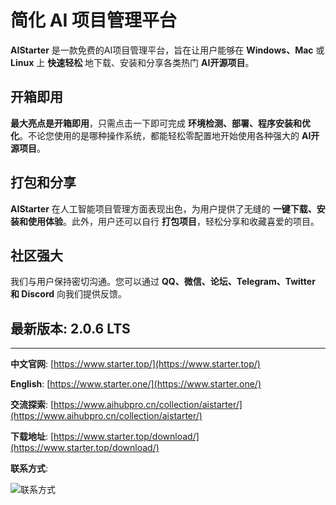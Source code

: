 # **简化 AI 项目管理平台**

**AIStarter** 是一款免费的AI项目管理平台，旨在让用户能够在 **Windows、Mac** 或 **Linux** 上 **快速轻松** 地下载、安装和分享各类热门 **AI开源项目**。

## **开箱即用**
**最大亮点是开箱即用**，只需点击一下即可完成 **环境检测、部署、程序安装和优化**。不论您使用的是哪种操作系统，都能轻松零配置地开始使用各种强大的 **AI开源项目**。

## **打包和分享**
**AIStarter** 在人工智能项目管理方面表现出色，为用户提供了无缝的 **一键下载、安装和使用体验**。此外，用户还可以自行 **打包项目**，轻松分享和收藏喜爱的项目。

## **社区强大**
我们与用户保持密切沟通。您可以通过 **QQ、微信、论坛、Telegram、Twitter 和 Discord** 向我们提供反馈。

## **最新版本: 2.0.6 LTS**
---

**中文官网**: [https://www.starter.top/](https://www.starter.top/)

**English**: [https://www.starter.one/](https://www.starter.one/)

**交流探索**: [https://www.aihubpro.cn/collection/aistarter/](https://www.aihubpro.cn/collection/aistarter/)

**下载地址**: [https://www.starter.top/download/](https://www.starter.top/download/)

**联系方式**:

![联系方式](https://www.starter.top/wp-content/uploads/2021/09/%E8%B7%B3%E8%BD%AC%E5%88%B0%E5%AE%98%E6%96%B9qun%E7%BD%91%E9%A1%B5846x444.png)

